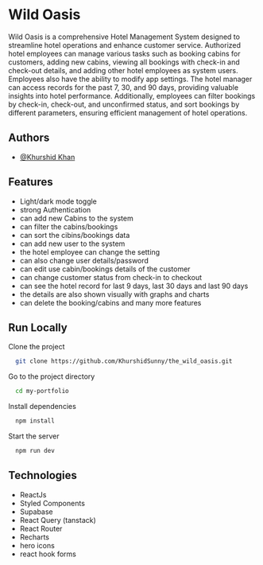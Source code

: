 # Wild Oasis

Wild Oasis is a comprehensive Hotel Management System designed to streamline hotel operations and enhance customer service. Authorized hotel employees can manage various tasks such as booking cabins for customers, adding new cabins, viewing all bookings with check-in and check-out details, and adding other hotel employees as system users. Employees also have the ability to modify app settings. The hotel manager can access records for the past 7, 30, and 90 days, providing valuable insights into hotel performance. Additionally, employees can filter bookings by check-in, check-out, and unconfirmed status, and sort bookings by different parameters, ensuring efficient management of hotel operations.

## Authors

- [@Khurshid Khan](https://github.com/KhurshidSunny)

## Features

- Light/dark mode toggle
- strong Authentication
- can add new Cabins to the system
- can filter the cabins/bookings
- can sort the cibins/bookings data
- can add new user to the system
- the hotel employee can change the setting
- can also change user details/password
- can edit use cabin/bookings details of the customer
- can change customer status from check-in to checkout
- can see the hotel record for last 9 days, last 30 days and last 90 days
- the details are also shown visually with graphs and charts
- can delete the booking/cabins
  and many more features

## Run Locally

Clone the project

```bash
  git clone https://github.com/KhurshidSunny/the_wild_oasis.git
```

Go to the project directory

```bash
  cd my-portfolio
```

Install dependencies

```bash
  npm install
```

Start the server

```bash
  npm run dev
```

## Technologies

- ReactJs
- Styled Components
- Supabase
- React Query (tanstack)
- React Router
- Recharts
- hero icons
- react hook forms
